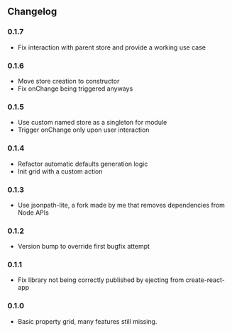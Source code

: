 ## Changelog

### 0.1.7

- Fix interaction with parent store and provide a working use case

### 0.1.6

- Move store creation to constructor
- Fix onChange being triggered anyways

### 0.1.5

- Use custom named store as a singleton for module
- Trigger onChange only upon user interaction

### 0.1.4

- Refactor automatic defaults generation logic
- Init grid with a custom action

### 0.1.3

- Use jsonpath-lite, a fork made by me that removes dependencies from Node APIs

### 0.1.2

- Version bump to override first bugfix attempt

### 0.1.1

- Fix library not being correctly published by ejecting from create-react-app

### 0.1.0

- Basic property grid, many features still missing.

